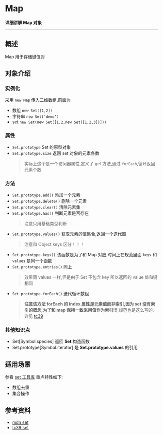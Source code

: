 # Map

**详细讲解 Map 对象**

----

## 概述
Map 用于存储键值对

## 对象介绍
### 实例化
采用 `new Map` 传入二维数组,前面为
* 数组 `new Set([1,2])`
* 字符串 `new Set(’demo‘)`
* set `new Set(new Set([1,2,new Set([1,2,3])]))`

### 属性
* `Set.prototype` Set 的原型对象
* `Set.prototype.size` 返回 set 对象的元素各数
    > 实际上这个是一个访问器属性,定义了 get 方法,通过 `forEach`,循环返回元素个数

### 方法
* `Set.prototype.add()` 添加一个元素
* `Set.prototype.delete()` 删除一个元素
* `Set.prototype.clear()` 清除元素集
* `Set.prototype.has()` 判断元素是否存在
    > 注意只用基础类型判断
* `Set.prototype.values()` 获取元素的值集合,返回一个迭代器
    > 注意和 Object.keys 区分！！！
* `Set.prototype.keys()` 该函数是为了和 Map 对应,时间上在规范里面 `keys` 和 `values` 是同一个函数
* `Set.prototype.entries()` 同上
    > 效果同 values 一样,但是由于 Set 不包含 key 所以返回的 value 值和键相同
* `Set.prototype.forEach()` 迭代循环数组 
    > **注意该方法 forEach 的 index 属性是元素值而非索引,因为 set 没有索引的概念,为了和 map 保持一致采用值作为索引!!!**,规范也是这么写的,详见 [tc39](https://tc39.github.io/ecma262/#sec-set.prototype.foreach)

### 其他知识点
* Set[Symbol.species] 返回 **Set** 构造函数
* Set.prototype[Symbol.iterator] 是 **Set.prototype.values** 的引用
  

## 适用场景
参看 [set 工具库](./utils/sets.js)
重点特性如下:

* 数组去重
* 集合操作

## 参考资料
* [mdn set](https://developer.mozilla.org/zh-CN/docs/Web/JavaScript/Reference/Global_Objects/Set/@@iterator)
* [tc39 set](https://tc39.github.io/ecma262/#sec-set-objects)